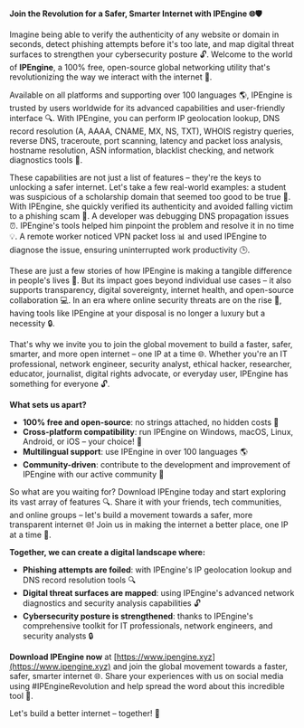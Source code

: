 **Join the Revolution for a Safer, Smarter Internet with IPEngine 🌐🛡️**

Imagine being able to verify the authenticity of any website or domain in seconds, detect phishing attempts before it's too late, and map digital threat surfaces to strengthen your cybersecurity posture 🔓. Welcome to the world of **IPEngine**, a 100% free, open-source global networking utility that's revolutionizing the way we interact with the internet 🚀.

Available on all platforms and supporting over 100 languages 🌎, IPEngine is trusted by users worldwide for its advanced capabilities and user-friendly interface 🔍. With IPEngine, you can perform IP geolocation lookup, DNS record resolution (A, AAAA, CNAME, MX, NS, TXT), WHOIS registry queries, reverse DNS, traceroute, port scanning, latency and packet loss analysis, hostname resolution, ASN information, blacklist checking, and network diagnostics tools 📡.

These capabilities are not just a list of features – they're the keys to unlocking a safer internet. Let's take a few real-world examples: a student was suspicious of a scholarship domain that seemed too good to be true 🤑. With IPEngine, she quickly verified its authenticity and avoided falling victim to a phishing scam 👀. A developer was debugging DNS propagation issues ⏰. IPEngine's tools helped him pinpoint the problem and resolve it in no time 💡. A remote worker noticed VPN packet loss 📊 and used IPEngine to diagnose the issue, ensuring uninterrupted work productivity 🕒.

These are just a few stories of how IPEngine is making a tangible difference in people's lives 👥. But its impact goes beyond individual use cases – it also supports transparency, digital sovereignty, internet health, and open-source collaboration 💻. In an era where online security threats are on the rise 🚨, having tools like IPEngine at your disposal is no longer a luxury but a necessity 🔒.

That's why we invite you to join the global movement to build a faster, safer, smarter, and more open internet – one IP at a time 🌐. Whether you're an IT professional, network engineer, security analyst, ethical hacker, researcher, educator, journalist, digital rights advocate, or everyday user, IPEngine has something for everyone 🔓.

**What sets us apart?**

* **100% free and open-source**: no strings attached, no hidden costs 🤑
* **Cross-platform compatibility**: run IPEngine on Windows, macOS, Linux, Android, or iOS – your choice! 📱
* **Multilingual support**: use IPEngine in over 100 languages 🌎
* **Community-driven**: contribute to the development and improvement of IPEngine with our active community 🤝

So what are you waiting for? Download IPEngine today and start exploring its vast array of features 🔍. Share it with your friends, tech communities, and online groups – let's build a movement towards a safer, more transparent internet 🌐! Join us in making the internet a better place, one IP at a time 🚀.

**Together, we can create a digital landscape where:**

* **Phishing attempts are foiled**: with IPEngine's IP geolocation lookup and DNS record resolution tools 🔍
* **Digital threat surfaces are mapped**: using IPEngine's advanced network diagnostics and security analysis capabilities 🔓
* **Cybersecurity posture is strengthened**: thanks to IPEngine's comprehensive toolkit for IT professionals, network engineers, and security analysts 🔒

**Download IPEngine now** at [https://www.ipengine.xyz](https://www.ipengine.xyz) and join the global movement towards a faster, safer, smarter internet 🌐. Share your experiences with us on social media using #IPEngineRevolution and help spread the word about this incredible tool 🔗.

Let's build a better internet – together! 🤝